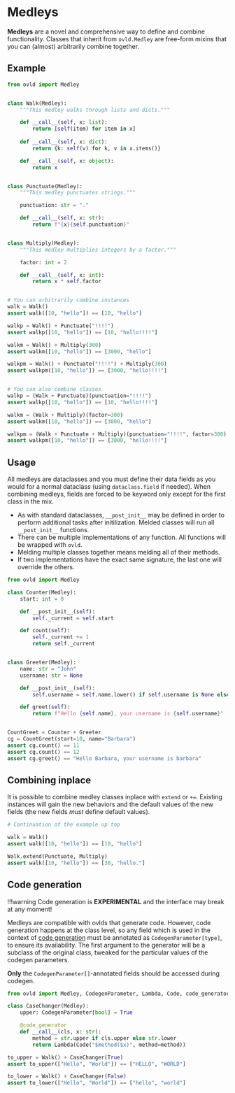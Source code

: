 
# Medleys

**Medleys** are a novel and comprehensive way to define and combine functionality. Classes that inherit from `ovld.Medley` are free-form mixins that you can (almost) arbitrarily combine together.


## Example

```python
from ovld import Medley


class Walk(Medley):
    """This medley walks through lists and dicts."""

    def __call__(self, x: list):
        return [self(item) for item in x]
        
    def __call__(self, x: dict):
        return {k: self(v) for k, v in x.items()}

    def __call__(self, x: object):
        return x


class Punctuate(Medley):
    """This medley punctuates strings."""

    punctuation: str = "."

    def __call__(self, x: str):
        return f"{x}{self.punctuation}"


class Multiply(Medley):
    """This medley multiplies integers by a factor."""

    factor: int = 2

    def __call__(self, x: int):
        return x * self.factor


# You can arbitrarily combine instances
walk = Walk()
assert walk([10, "hello"]) == [10, "hello"]

walkp = Walk() + Punctuate("!!!!")
assert walkp([10, "hello"]) == [10, "hello!!!!"]

walkm = Walk() + Multiply(300)
assert walkm([10, "hello"]) == [3000, "hello"]

walkpm = Walk() + Punctuate("!!!!") + Multiply(300)
assert walkpm([10, "hello"]) == [3000, "hello!!!!"]


# You can also combine classes
walkp = (Walk + Punctuate)(punctuation="!!!!")
assert walkp([10, "hello"]) == [10, "hello!!!!"]

walkm = (Walk + Multiply)(factor=300)
assert walkm([10, "hello"]) == [3000, "hello"]

walkpm = (Walk + Punctuate + Multiply)(punctuation="!!!!", factor=300)
assert walkpm([10, "hello"]) == [3000, "hello!!!!"]
```

## Usage

All medleys are dataclasses and you must define their data fields as you would for a normal dataclass (using `dataclass.field` if needed). When combining medleys, fields are forced to be keyword only except for the first class in the mix.

* As with standard dataclasses, `__post_init__` may be defined in order to perform additional tasks after initilization. Melded classes will run all `__post_init__` functions.
* There can be multiple implementations of any function. All functions will be wrapped with `ovld`.
* Melding multiple classes together means melding all of their methods.
* If two implementations have the exact same signature, the last one will override the others.

```python
from ovld import Medley

class Counter(Medley):
    start: int = 0

    def __post_init__(self):
        self._current = self.start

    def count(self):
        self._current += 1
        return self._current


class Greeter(Medley):
    name: str = "John"
    username: str = None

    def __post_init__(self):
        self.username = self.name.lower() if self.username is None else self.username

    def greet(self):
        return f"Hello {self.name}, your username is {self.username}"


CountGreet = Counter + Greeter
cg = CountGreet(start=10, name="Barbara")
assert cg.count() == 11
assert cg.count() == 12
assert cg.greet() == "Hello Barbara, your username is barbara"
```


## Combining inplace

It is possible to combine medley classes inplace with `extend` or `+=`. Existing instances will gain the new behaviors and the default values of the new fields (the new fields *must* define default values).

```python
# Continuation of the example up top

walk = Walk()
assert walk([10, "hello"]) == [10, "hello"]

Walk.extend(Punctuate, Multiply)
assert walk([10, "hello"]) == [30, "hello."]
```


## Code generation

!!!warning
    Code generation is **EXPERIMENTAL** and the interface may break at any moment!

Medleys are compatible with ovlds that generate code. However, code generation happens at the class level, so any field which is used in the context of [code generation](./codegen.md) must be annotated as `CodegenParameter[type]`, to ensure its availability. The first argument to the generator will be a subclass of the original class, tweaked for the particular values of the codegen parameters.

**Only** the `CodegenParameter[]`-annotated fields should be accessed during codegen.

```python
from ovld import Medley, CodegenParameter, Lambda, Code, code_generator

class CaseChanger(Medley):
    upper: CodegenParameter[bool] = True

    @code_generator
    def __call__(cls, x: str):
        method = str.upper if cls.upper else str.lower
        return Lambda(Code("$method($x)", method=method))

to_upper = Walk() + CaseChanger(True)
assert to_upper(["Hello", "World"]) == ["HELLO", "WORLD"]

to_lower = Walk() + CaseChanger(False)
assert to_lower(["Hello", "World"]) == ["hello", "world"]
```
